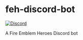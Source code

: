 # feh-discord-bot

[![Discord](https://img.shields.io/discord/421452689977901057.svg?style=for-the-badge)](https://discord.gg/BnffNMW)

A Fire Emblem Heroes Discord bot
